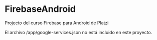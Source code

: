 # FirebaseAndroid
Projecto del curso Firebase para Android de Platzi

El archivo /app/google-services.json no está incluido en este proyecto.
